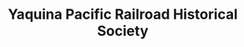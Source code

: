 ---
layout: repo
title: "Yaquina Pacific Railroad Historical Society"
id: 25834
permalink: repos/25834/
---